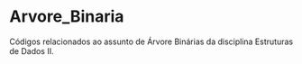# Arvore_Binaria
Códigos relacionados ao assunto de Árvore Binárias da disciplina Estruturas de Dados II.
